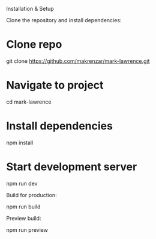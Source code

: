 Installation & Setup

Clone the repository and install dependencies:

# Clone repo
git clone https://github.com/makrenzar/mark-lawrence.git

# Navigate to project
cd mark-lawrence

# Install dependencies
npm install

# Start development server
npm run dev


Build for production:

npm run build


Preview build:

npm run preview
